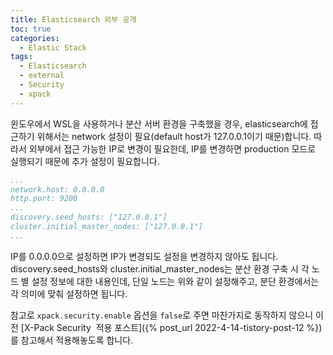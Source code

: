 ```yaml
---
title: Elasticsearch 외부 공개
toc: true
categories:
  - Elastic Stack
tags:
  - Elasticsearch
  - external
  - Security
  - xpack
---
```


윈도우에서 WSL을 사용하거나 분산 서버 환경을 구축했을 경우, elasticsearch에 접근하기 위해서는 network 설정이 필요(default host가 127.0.0.1이기 때문)합니다. 따라서 외부에서 접근 가능한 IP로 변경이 필요한데, IP를 변경하면 production 모드로 실행되기 때문에 추가 설정이 필요합니다.

```yaml
...
network.host: 0.0.0.0
http.port: 9200
...
discovery.seed_hosts: ["127.0.0.1"]
cluster.initial_master_nodes: ["127.0.0.1"]
...
```

IP를 0.0.0.0으로 설정하면 IP가 변경되도 설정을 변경하지 않아도 됩니다. discovery.seed_hosts와 cluster.initial_master_nodes는 분산 환경 구축 시 각 노드 별 설정 정보에 대한 내용인데, 단일 노드는 위와 같이 설정해주고, 분단 환경에서는 각 의미에 맞춰 설정하면 됩니다.

참고로 `xpack.security.enable` 옵션을 `false`로 주면 마찬가지로 동작하지 않으니 이전 [X-Pack Security  적용 포스트]({% post_url 2022-4-14-tistory-post-12 %})를 참고해서 적용해놓도록 합니다.
